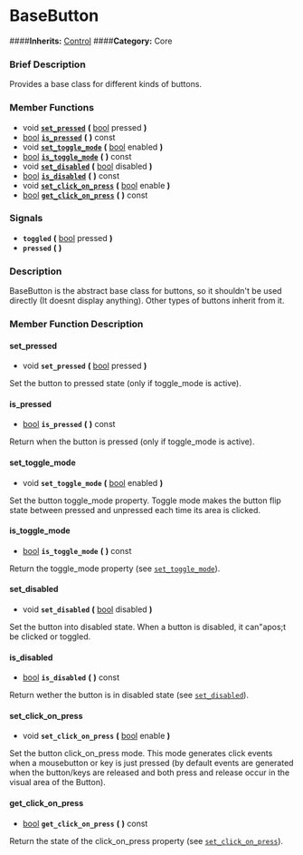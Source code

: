#  BaseButton  
####**Inherits:** [Control](class_control)
####**Category:** Core

###  Brief Description  
Provides a base class for different kinds of buttons.

###  Member Functions 
  * void  **[`set_pressed`](#set_pressed)**  **(** [bool](class_bool) pressed  **)**
  * [bool](class_bool)  **[`is_pressed`](#is_pressed)**  **(** **)** const
  * void  **[`set_toggle_mode`](#set_toggle_mode)**  **(** [bool](class_bool) enabled  **)**
  * [bool](class_bool)  **[`is_toggle_mode`](#is_toggle_mode)**  **(** **)** const
  * void  **[`set_disabled`](#set_disabled)**  **(** [bool](class_bool) disabled  **)**
  * [bool](class_bool)  **[`is_disabled`](#is_disabled)**  **(** **)** const
  * void  **[`set_click_on_press`](#set_click_on_press)**  **(** [bool](class_bool) enable  **)**
  * [bool](class_bool)  **[`get_click_on_press`](#get_click_on_press)**  **(** **)** const

###  Signals  
  *  **`toggled`**  **(** [bool](class_bool) pressed  **)**
  *  **`pressed`**  **(** **)**

###  Description  
BaseButton is the abstract base class for buttons, so it shouldn't be used directly (It doesnt display anything). Other types of buttons inherit from it.

###  Member Function Description  

#### <a name="set_pressed">set_pressed</a>
  * void  **`set_pressed`**  **(** [bool](class_bool) pressed  **)**

Set the button to pressed state (only if toggle_mode is active).

#### <a name="is_pressed">is_pressed</a>
  * [bool](class_bool)  **`is_pressed`**  **(** **)** const

Return when the button is pressed (only if toggle_mode is active).

#### <a name="set_toggle_mode">set_toggle_mode</a>
  * void  **`set_toggle_mode`**  **(** [bool](class_bool) enabled  **)**

Set the button toggle_mode property. Toggle mode makes the button flip state between pressed and unpressed each time its area is clicked.

#### <a name="is_toggle_mode">is_toggle_mode</a>
  * [bool](class_bool)  **`is_toggle_mode`**  **(** **)** const

Return the toggle_mode property (see [`set_toggle_mode`](#set_toggle_mode)).

#### <a name="set_disabled">set_disabled</a>
  * void  **`set_disabled`**  **(** [bool](class_bool) disabled  **)**

Set the button into disabled state. When a button is disabled, it can"apos;t be clicked or toggled.

#### <a name="is_disabled">is_disabled</a>
  * [bool](class_bool)  **`is_disabled`**  **(** **)** const

Return wether the button is in disabled state (see [`set_disabled`](#set_disabled)).

#### <a name="set_click_on_press">set_click_on_press</a>
  * void  **`set_click_on_press`**  **(** [bool](class_bool) enable  **)**

Set the button click_on_press mode. This mode generates click events when a mousebutton or key is just pressed (by default events are generated when the button/keys are released and both press and release occur in the visual area of the Button).

#### <a name="get_click_on_press">get_click_on_press</a>
  * [bool](class_bool)  **`get_click_on_press`**  **(** **)** const

Return the state of the click_on_press property (see [`set_click_on_press`](#set_click_on_press)).
